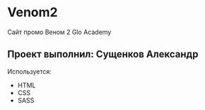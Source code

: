 # Venom2
Сайт промо Веном 2 Glo Academy

## Проект выполнил: Сущенков Александр

Используется:
- HTML
- CSS
- SASS

